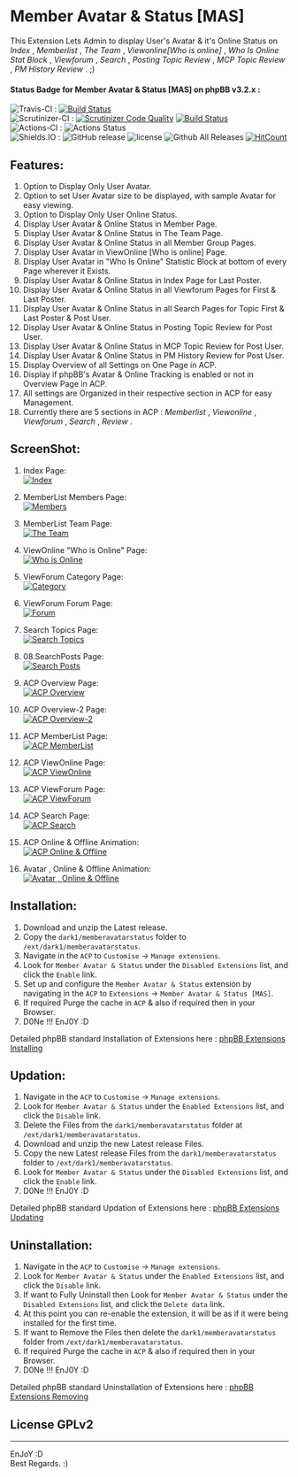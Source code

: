 # Member Avatar & Status [MAS]
   
This Extension Lets Admin to display User's Avatar & it's Online Status on *Index* , *Memberlist* , *The Team* , *Viewonline[Who is online]* , *Who Is Online Stat Block* , *Viewforum* , *Search* , *Posting Topic Review* , *MCP Topic Review* , *PM History Review* .  ;)   
   
   
#### Status Badge for Member Avatar & Status [MAS] on phpBB v3.2.x :   
![Travis-CI](https://img.shields.io/badge/Travis-CI-8000FF.svg) : [![Build Status](https://travis-ci.com/dark-1/memberavatarstatus.svg?branch=master)](https://travis-ci.com/dark-1/memberavatarstatus)   
![Scrutinizer-CI](https://img.shields.io/badge/Scrutinizer-CI-8000FF.svg) : [![Scrutinizer Code Quality](https://scrutinizer-ci.com/g/dark-1/memberavatarstatus/badges/quality-score.png?b=master)](https://scrutinizer-ci.com/g/dark-1/memberavatarstatus/?branch=master) [![Build Status](https://scrutinizer-ci.com/g/dark-1/memberavatarstatus/badges/build.png?b=master)](https://scrutinizer-ci.com/g/dark-1/memberavatarstatus/build-status/master)   
![Actions-CI](https://img.shields.io/badge/Actions-CI-8000FF.svg) : ![Actions Status](https://github.com/dark-1/memberavatarstatus/workflows/Actions%20CI/badge.svg)   
![Shields.IO](https://img.shields.io/badge/Shields-IO-8000FF.svg?style=flat-square) : ![GitHub release](https://img.shields.io/github/release/dark-1/memberavatarstatus.svg?style=flat-square) ![license](https://img.shields.io/github/license/dark-1/memberavatarstatus.svg?style=flat-square) ![Github All Releases](https://img.shields.io/github/downloads/dark-1/memberavatarstatus/total.svg?style=flat-square) [![HitCount](http://hits.dwyl.io/dark-1/memberavatarstatus.svg)](https://dark-1.github.io/memberavatarstatus)   
   
   
## **Features:**   
   
1. Option to Display Only User Avatar.   
2. Option to set User Avatar size to be displayed, with sample Avatar for easy viewing.   
3. Option to Display Only User Online Status.   
4. Display User Avatar & Online Status in Member Page.   
5. Display User Avatar & Online Status in The Team Page.   
6. Display User Avatar & Online Status in all Member Group Pages.   
7. Display User Avatar in ViewOnline [Who is online] Page.   
8. Display User Avatar in "Who Is Online" Statistic Block at bottom of every Page wherever it Exists.   
9. Display User Avatar & Online Status in Index Page for Last Poster.   
10. Display User Avatar & Online Status in all Viewforum Pages for First & Last Poster.   
11. Display User Avatar & Online Status in all Search Pages for Topic First & Last Poster & Post User.   
12. Display User Avatar & Online Status in Posting Topic Review for Post User.   
13. Display User Avatar & Online Status in MCP Topic Review for Post User.   
14. Display User Avatar & Online Status in PM History Review for Post User.   
15. Display Overview of all Settings on One Page in ACP.   
16. Display if phpBB's Avatar & Online Tracking is enabled or not in Overview Page in ACP.   
17. All settings are Organized in their respective section in ACP for easy Management.   
18. Currently there are 5 sections in ACP : *Memberlist* ,  *Viewonline* , *Viewforum* , *Search* , *Review* .   
   
   
## **ScreenShot:**   
1. Index Page:   
[![Index](./MAS-IMG/01.Index.png "Index")](./MAS-IMG/01.Index.png)   
   
2. MemberList Members Page:   
[![Members](./MAS-IMG/02.MemberListMembers.png "Members")](./MAS-IMG/02.MemberListMembers.png)   
   
3. MemberList Team Page:   
[![The Team](./MAS-IMG/03.MemberListTeam.png "The Team")](./MAS-IMG/03.MemberListTeam.png)   
   
4. ViewOnline "Who is Online" Page:   
[![Who is Online](./MAS-IMG/04.ViewOnlinePage.png "Who is Online")](./MAS-IMG/04.ViewOnlinePage.png)   
   
5. ViewForum Category Page:   
[![Category](./MAS-IMG/05.ViewForumCategory.png "Category")](./MAS-IMG/05.ViewForumCategory.png)   
   
6. ViewForum Forum Page:   
[![Forum](./MAS-IMG/06.ViewForumForum.png "Forum")](./MAS-IMG/06.ViewForumForum.png)   
   
7. Search Topics Page:   
[![Search Topics](./MAS-IMG/07.SearchTopics.png "Search Topics")](./MAS-IMG/07.SearchTopics.png)   
   
8. 08.SearchPosts Page:   
[![Search Posts](./MAS-IMG/08.SearchPosts.png "Search Posts")](./MAS-IMG/08.SearchPosts.png)   
   
9. ACP Overview Page:   
[![ACP Overview](./MAS-IMG/09.AcpOverview.png "ACP Overview")](./MAS-IMG/09.AcpOverview.png)   
   
10. ACP Overview-2 Page:   
[![ACP Overview-2](./MAS-IMG/10.AcpOverview2.png "ACP Overview-2")](./MAS-IMG/10.AcpOverview2.png)   
   
11. ACP MemberList Page:   
[![ACP MemberList](./MAS-IMG/11.AcpMemberList.png "ACP MemberList")](./MAS-IMG/11.AcpMemberList.png)   
   
12. ACP ViewOnline Page:   
[![ACP ViewOnline](./MAS-IMG/12.AcpViewOnline.png "ACP ViewOnline")](./MAS-IMG/12.AcpViewOnline.png)   
   
13. ACP ViewForum Page:   
[![ACP ViewForum](./MAS-IMG/13.AcpViewForum.png "ACP ViewForum")](./MAS-IMG/13.AcpViewForum.png)   
   
14. ACP Search Page:   
[![ACP Search](./MAS-IMG/14.AcpSearch.png "ACP Search")](./MAS-IMG/14.AcpSearch.png)   
   
15. ACP Online & Offline Animation:   
[![ACP Online & Offline](./MAS-IMG/15.AcpOnlineOffline.gif "ACP Online & Offline")](./MAS-IMG/15.AcpOnlineOffline.gif)   
   
16. Avatar , Online & Offline Animation:   
[![Avatar , Online & Offline](./MAS-IMG/16.AvatarOnlineOffline.gif "Avatar , Online & Offline")](./MAS-IMG/16.AvatarOnlineOffline.gif)   
   
   
## **Installation:**   
   
1. Download and unzip the Latest release.   
2. Copy the `dark1/memberavatarstatus` folder to `/ext/dark1/memberavatarstatus`.   
3. Navigate in the `ACP` to `Customise` -> `Manage extensions`.   
4. Look for `Member Avatar & Status` under the `Disabled Extensions` list, and click the `Enable` link.   
5. Set up and configure the `Member Avatar & Status` extension by navigating in the `ACP` to `Extensions` -> `Member Avatar & Status [MAS]`.   
6. If required Purge the cache in `ACP` & also if required then in your Browser.   
7. D0Ne !!! EnJ0Y  :D   
   
Detailed phpBB standard Installation of Extensions here : [phpBB Extensions Installing](https://www.phpbb.com/extensions/installing/#installing)   
   
   
## **Updation:**   
   
1. Navigate in the `ACP` to `Customise` -> `Manage extensions`.   
2. Look for `Member Avatar & Status` under the `Enabled Extensions` list, and click the `Disable` link.   
3. Delete the Files from the `dark1/memberavatarstatus` folder at `/ext/dark1/memberavatarstatus`.   
4. Download and unzip the new Latest release Files.   
5. Copy the new Latest release Files from the `dark1/memberavatarstatus` folder to `/ext/dark1/memberavatarstatus`.   
6. Look for `Member Avatar & Status` under the `Disabled Extensions` list, and click the `Enable` link.   
7. D0Ne !!! EnJ0Y  :D   
   
Detailed phpBB standard Updation of Extensions here : [phpBB Extensions Updating](https://www.phpbb.com/extensions/installing/#updating)   
   
   
## **Uninstallation:**   
   
1. Navigate in the `ACP` to `Customise` -> `Manage extensions`.   
2. Look for `Member Avatar & Status` under the `Enabled Extensions` list, and click the `Disable` link.   
3. If want to Fully Uninstall then Look for `Member Avatar & Status` under the `Disabled Extensions` list, and click the `Delete data` link.   
4. At this point you can re-enable the extension, it will be as if it were being installed for the first time.   
5. If want to Remove the Files then delete the `dark1/memberavatarstatus` folder from `/ext/dark1/memberavatarstatus`.   
6. If required Purge the cache in `ACP` & also if required then in your Browser.   
7. D0Ne !!! EnJ0Y  :D   
   
Detailed phpBB standard Uninstallation of Extensions here : [phpBB Extensions Removing](https://www.phpbb.com/extensions/installing/#removing)   
   
   
## License GPLv2
   
--------------   
EnJoY  :D   
Best Regards.  :)   
   
